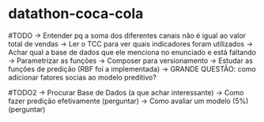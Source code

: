# datathon-coca-cola

#TODO
-> Entender pq a soma dos diferentes canais não é igual ao valor total de vendas
-> Ler o TCC para ver quais indicadores foram utilizados
-> Achar qual a base de dados que ele menciona no enunciado e está faltando
-> Parametrizar as funções
-> Composer para versionamento
-> Estudar as funções de predição (RBF foi a implementada)
-> GRANDE QUESTÃO: como adicionar fatores socias ao modelo preditivo?

#TODO2
-> Procurar Base de Dados (a que achar interessante)
-> Como fazer predição efetivamente (perguntar)
-> Como avaliar um modelo (5%) (perguntar)
